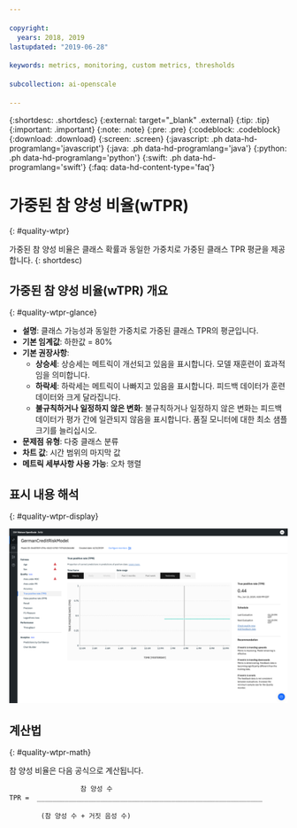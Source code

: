 ```yaml
---

copyright:
  years: 2018, 2019
lastupdated: "2019-06-28"

keywords: metrics, monitoring, custom metrics, thresholds

subcollection: ai-openscale

---
```


{:shortdesc: .shortdesc}
{:external: target="_blank" .external}
{:tip: .tip}
{:important: .important}
{:note: .note}
{:pre: .pre}
{:codeblock: .codeblock}
{:download: .download}
{:screen: .screen}
{:javascript: .ph data-hd-programlang='javascript'}
{:java: .ph data-hd-programlang='java'}
{:python: .ph data-hd-programlang='python'}
{:swift: .ph data-hd-programlang='swift'}
{:faq: data-hd-content-type='faq'}

# 가중된 참 양성 비율(wTPR)
{: #quality-wtpr}

가중된 참 양성 비율은 클래스 확률과 동일한 가중치로 가중된 클래스 TPR 평균을 제공합니다.
{: shortdesc)

## 가중된 참 양성 비율(wTPR) 개요
{: #quality-wtpr-glance}

- **설명**: 클래스 가능성과 동일한 가중치로 가중된 클래스 TPR의 평균입니다.
- **기본 임계값**: 하한값 = 80%
- **기본 권장사항**:
   - **상승세**: 상승세는 메트릭이 개선되고 있음을 표시합니다. 모델 재훈련이 효과적임을 의미합니다.
   - **하락세**: 하락세는 메트릭이 나빠지고 있음을 표시합니다. 피드백 데이터가 훈련 데이터와 크게 달라집니다.
   - **불규칙하거나 일정하지 않은 변화**: 불규칙하거나 일정하지 않은 변화는 피드백 데이터가 평가 간에 일관되지 않음을 표시합니다. 품질 모니터에 대한 최소 샘플 크기를 늘리십시오.
- **문제점 유형**: 다중 클래스 분류
- **차트 값**: 시간 범위의 마지막 값
- **메트릭 세부사항 사용 가능**: 오차 행렬

## 표시 내용 해석
{: #quality-wtpr-display}

![가중된 참 양성 비율이 표시되어 있습니다.](images/quality-tpr.png)

## 계산법
{: #quality-wtpr-math}

참 양성 비율은 다음 공식으로 계산됩니다.

```
                  참 양성 수
TPR =  _________________________________________________________

        (참 양성 수 + 거짓 음성 수)
```
